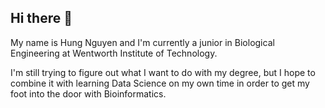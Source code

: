 ## Hi there 👋
My name is Hung Nguyen and I'm currently a junior in Biological Engineering at Wentworth Institute of Technology.

I'm still trying to figure out what I want to do with my degree, but I hope to combine it with learning Data Science on my own time in order to get my foot into the door with Bioinformatics.
<!--
**hngu09/hngu09** is a ✨ _special_ ✨ repository because its `README.md` (this file) appears on your GitHub profile.

Here are some ideas to get you started:

- 🔭 I’m currently working on ...
- 🌱 I’m currently learning ...
- 👯 I’m looking to collaborate on ...
- 🤔 I’m looking for help with ...
- 💬 Ask me about ...
- 📫 How to reach me: ...
- 😄 Pronouns: ...
- ⚡ Fun fact: ...
-->
